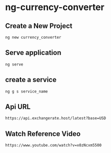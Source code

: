 # ng-currency-converter

## Create a New Project
  `ng new currency_converter`
  
## Serve application 
  `ng serve`
  
 ## create a service 
  `ng g s service_name`
  
## Api URL 
  `https://api.exchangerate.host/latest?base=USD`

## Watch Reference Video 
  `https://www.youtube.com/watch?v=x0zNcxm5500`
